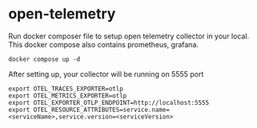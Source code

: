 # open-telemetry

Run docker composer file to setup open telemetry collector in your local. This docker compose also contains prometheus, grafana.

```
docker compose up -d
```

After setting up, your collector will be running on 5555 port

```
export OTEL_TRACES_EXPORTER=otlp
export OTEL_METRICS_EXPORTER=otlp
export OTEL_EXPORTER_OTLP_ENDPOINT=http://localhost:5555
export OTEL_RESOURCE_ATTRIBUTES=service.name=<serviceName>,service.version=<serviceVersion>
```
